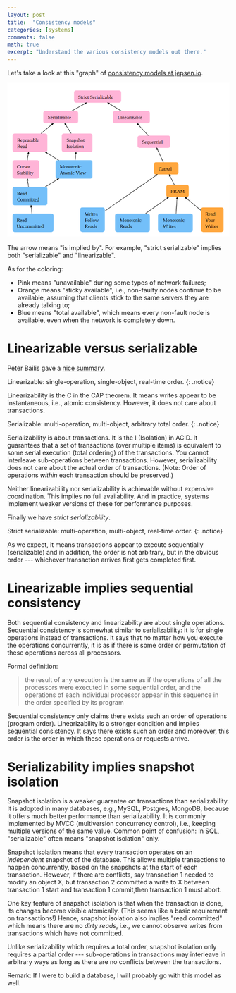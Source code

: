 ```yaml
---
layout: post
title:  "Consistency models"
categories: [systems]
comments: false
math: true
excerpt: "Understand the various consistency models out there."
---
```


Let's take a look at this "graph" of [consistency models at jepsen.io](https://jepsen.io/consistency).

![consistency models from jepsen.io](/img/jepsen_consistency.png)

The arrow means "is implied by". For example, "strict serializable" implies both "serializable" and "linearizable".

As for the coloring:
* Pink means "unavailable" during some types of network failures;
* Orange means "sticky available", i.e., non-faulty nodes continue to be available, assuming that clients stick to the same servers they are already talking to;
* Blue means "total available", which means every non-fault node is available, even when the network is completely down.

# Linearizable versus serializable

Peter Bailis gave a [nice summary](http://www.bailis.org/blog/linearizability-versus-serializability/).

Linearizable: single-operation, single-object, real-time order.
{: .notice}

Linearizability is the C in the CAP theorem. It means writes appear to be instantaneous, i.e., atomic consistency. However, it does not care about transactions.

Serializable: multi-operation, multi-object, arbitrary total order.
{: .notice}

Serializability is about transactions. It is the I (Isolation) in ACID. It guarantees that a set of transactions (over multiple items) is equivalent to some serial execution (total ordering) of the transactions. You cannot interleave sub-operations between transactions. However, serializability does not care about the actual order of transactions. (Note: Order of operations *within* each transaction should be preserved.)

Neither linearizability nor serializability is achievable without expensive coordination. This implies no full availability. And in practice, systems implement weaker versions of these for performance purposes.

Finally we have *strict serializability*.

Strict serializable: multi-operation, multi-object, real-time order.
{: .notice}

As we expect, it means transactions appear to execute sequentially (serializable) and in addition, the order is not arbitrary, but in the obvious order --- whichever transaction arrives first gets completed first.

# Linearizable implies sequential consistency

Both sequential consistency and linearizability are about single operations. Sequential consistency is somewhat similar to serializability: it is for single operations instead of transactions. It says that no matter how you execute the operations concurrently, it is as if there is some order or permutation of these operations across all processors.

Formal definition:
> the result of any execution is the same as if the operations of all the processors were executed in some sequential order, and the operations of each individual processor appear in this sequence in the order specified by its program

Sequential consistency only claims there exists such an order of operations (program order). Linearizability is a stronger condition and implies sequential consistency. It says there exists such an order and moreover, this order is the order in which these operations or requests arrive.

# Serializability implies snapshot isolation

Snapshot isolation is a weaker guarantee on transactions than serializability. It is adopted in many databases, e.g., MySQL, Postgres, MongoDB, because it offers much better performance than serializability. It is commonly implemented by MVCC (multiversion concurrency control), i.e., keeping multiple versions of the same value. Common point of confusion: In SQL, "serializable" often means "snapshot isolation" only.

Snapshot isolation means that every transaction operates on an *independent* snapshot of the database. This allows multiple transactions to happen concurrently, based on the snapshots at the start of each transaction. However, if there are conflicts, say transaction 1 needed to modify an object X, but transaction 2 committed a write to X between transaction 1 start and transaction 1 commit,then transaction 1 must abort.

One key feature of snapshot isolation is that when the transaction is done, its changes become visible atomically. (This seems like a basic requirement on transactions!) Hence, snapshot isolation also implies "read committed" which means there are no *dirty reads*, i.e., we cannot observe writes from transactions which have not committed.

Unlike serializability which requires a total order, snapshot isolation only requires a partial order --- sub-operations in transactions may interleave in arbitrary ways as long as there are no conflicts between the transactions.

Remark: If I were to build a database, I will probably go with this model as well.
